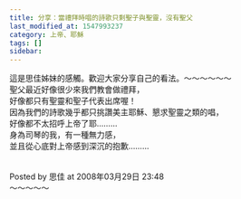```yaml
---
title: 分享：當禮拜時唱的詩歌只剩聖子與聖靈，沒有聖父
last_modified_at: 1547993237
category: 上帝、耶穌
tags: []
sidebar: 
---
```


<p>這是思佳姊妹的感觸。歡迎大家分享自己的看法。<!--more-->～～～～～～<br/>聖父最近好像很少來我們教會做禮拜，<br/>好像都只有聖靈和聖子代表出席喔！<br/>因為我們的詩歌幾乎都只挑讚美主耶穌、懇求聖靈之類的唱，<br/>好像都不太招呼上帝了耶………<br/>身為司琴的我，有一種無力感，<br/>並且從心底對上帝感到深沉的抱歉………<br/><br/><br/>Posted by 思佳 at 2008年03月29日 23:48 <br/>～～～～～<br/><br/><br/><br/></p>